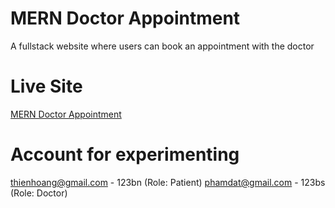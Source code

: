 # MERN Doctor Appointment

A fullstack website where users can book an appointment with the doctor

# Live Site

[MERN Doctor Appointment ](https://mern-doctor-appointment.vercel.app/)

# Account for experimenting

thienhoang@gmail.com - 123bn (Role: Patient)
phamdat@gmail.com - 123bs (Role: Doctor)
